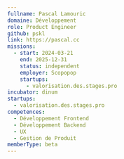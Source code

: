 ```yaml
---
fullname: Pascal Lamouric
domaine: Développement
role: Product Engineer
github: pskl
link: https://pascal.cc
missions:
  - start: 2024-03-21
    end: 2025-12-31
    status: independent
    employer: Scopopop
    startups:
      - valorisation.des.stages.pro
incubator: dinum
startups:
  - valorisation.des.stages.pro
competences:
  - Développement Frontend
  - Développement Backend
  - UX
  - Gestion de Produit
memberType: beta
---
```

